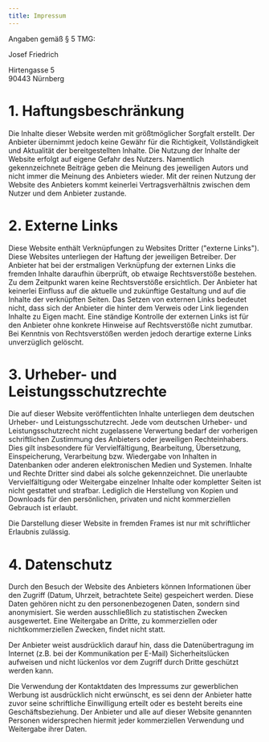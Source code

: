 ```yaml
---
title: Impressum
---
```


Angaben gemäß § 5 TMG:

Josef Friedrich

Hirtengasse 5<br>
90443 Nürnberg

# 1. Haftungsbeschränkung

Die Inhalte dieser Website werden mit größtmöglicher Sorgfalt erstellt.
Der Anbieter übernimmt jedoch keine Gewähr für die Richtigkeit,
Vollständigkeit und Aktualität der bereitgestellten Inhalte. Die Nutzung
der Inhalte der Website erfolgt auf eigene Gefahr des Nutzers.
Namentlich gekennzeichnete Beiträge geben die Meinung des jeweiligen
Autors und nicht immer die Meinung des Anbieters wieder. Mit der reinen
Nutzung der Website des Anbieters kommt keinerlei Vertragsverhältnis
zwischen dem Nutzer und dem Anbieter zustande.

# 2. Externe Links

Diese Website enthält Verknüpfungen zu Websites Dritter ("externe
Links"). Diese Websites unterliegen der Haftung der jeweiligen
Betreiber. Der Anbieter hat bei der erstmaligen Verknüpfung der externen
Links die fremden Inhalte daraufhin überprüft, ob etwaige Rechtsverstöße
bestehen. Zu dem Zeitpunkt waren keine Rechtsverstöße ersichtlich. Der
Anbieter hat keinerlei Einfluss auf die aktuelle und zukünftige
Gestaltung und auf die Inhalte der verknüpften Seiten. Das Setzen von
externen Links bedeutet nicht, dass sich der Anbieter die hinter dem
Verweis oder Link liegenden Inhalte zu Eigen macht. Eine ständige
Kontrolle der externen Links ist für den Anbieter ohne konkrete Hinweise
auf Rechtsverstöße nicht zumutbar. Bei Kenntnis von Rechtsverstößen
werden jedoch derartige externe Links unverzüglich gelöscht.

# 3. Urheber- und Leistungsschutzrechte

Die auf dieser Website veröffentlichten Inhalte unterliegen dem
deutschen Urheber- und Leistungsschutzrecht. Jede vom deutschen Urheber-
und Leistungsschutzrecht nicht zugelassene Verwertung bedarf der
vorherigen schriftlichen Zustimmung des Anbieters oder jeweiligen
Rechteinhabers. Dies gilt insbesondere für Vervielfältigung,
Bearbeitung, Übersetzung, Einspeicherung, Verarbeitung bzw. Wiedergabe
von Inhalten in Datenbanken oder anderen elektronischen Medien und
Systemen. Inhalte und Rechte Dritter sind dabei als solche
gekennzeichnet. Die unerlaubte Vervielfältigung oder Weitergabe
einzelner Inhalte oder kompletter Seiten ist nicht gestattet und
strafbar. Lediglich die Herstellung von Kopien und Downloads für den
persönlichen, privaten und nicht kommerziellen Gebrauch ist erlaubt.

Die Darstellung dieser Website in fremden Frames ist nur mit
schriftlicher Erlaubnis zulässig.

# 4. Datenschutz

Durch den Besuch der Website des Anbieters können Informationen über den
Zugriff (Datum, Uhrzeit, betrachtete Seite) gespeichert werden. Diese
Daten gehören nicht zu den personenbezogenen Daten, sondern sind
anonymisiert. Sie werden ausschließlich zu statistischen Zwecken
ausgewertet. Eine Weitergabe an Dritte, zu kommerziellen oder
nichtkommerziellen Zwecken, findet nicht statt.

Der Anbieter weist ausdrücklich darauf hin, dass die Datenübertragung
im Internet (z.B. bei der Kommunikation per E-Mail) Sicherheitslücken
aufweisen und nicht lückenlos vor dem Zugriff durch Dritte geschützt
werden kann.

Die Verwendung der Kontaktdaten des Impressums zur gewerblichen Werbung
ist ausdrücklich nicht erwünscht, es sei denn der Anbieter hatte zuvor
seine schriftliche Einwilligung erteilt oder es besteht bereits eine
Geschäftsbeziehung. Der Anbieter und alle auf dieser Website genannten
Personen widersprechen hiermit jeder kommerziellen Verwendung und
Weitergabe ihrer Daten.
